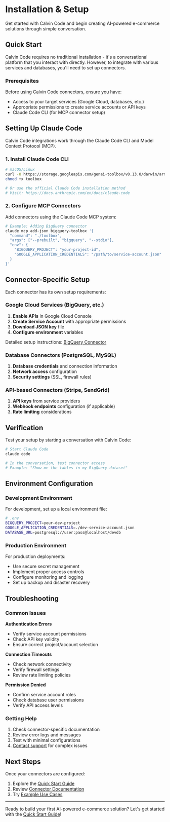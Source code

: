 # Installation & Setup

Get started with Calvin Code and begin creating AI-powered e-commerce solutions through simple conversation.

## Quick Start

Calvin Code requires no traditional installation - it's a conversational platform that you interact with directly. However, to integrate with various services and databases, you'll need to set up connectors.

### Prerequisites

Before using Calvin Code connectors, ensure you have:

- Access to your target services (Google Cloud, databases, etc.)
- Appropriate permissions to create service accounts or API keys
- Claude Code CLI (for MCP connector setup)

## Setting Up Claude Code

Calvin Code integrations work through the Claude Code CLI and Model Context Protocol (MCP).

### 1. Install Claude Code CLI

```bash
# macOS/Linux
curl -O https://storage.googleapis.com/genai-toolbox/v0.13.0/darwin/arm64/toolbox
chmod +x toolbox

# Or use the official Claude Code installation method
# Visit: https://docs.anthropic.com/en/docs/claude-code
```

### 2. Configure MCP Connectors

Add connectors using the Claude Code MCP system:

```bash
# Example: Adding BigQuery connector
claude mcp add-json bigquery-toolbox '{
  "command": "./toolbox",
  "args": ["--prebuilt", "bigquery", "--stdio"],
  "env": {
    "BIGQUERY_PROJECT": "your-project-id",
    "GOOGLE_APPLICATION_CREDENTIALS": "/path/to/service-account.json"
  }
}'
```

## Connector-Specific Setup

Each connector has its own setup requirements:

### Google Cloud Services (BigQuery, etc.)

1. **Enable APIs** in Google Cloud Console
2. **Create Service Account** with appropriate permissions
3. **Download JSON key** file
4. **Configure environment** variables

Detailed setup instructions: [BigQuery Connector](../connectors/bigquery.md)

### Database Connectors (PostgreSQL, MySQL)

1. **Database credentials** and connection information
2. **Network access** configuration
3. **Security settings** (SSL, firewall rules)

### API-based Connectors (Stripe, SendGrid)

1. **API keys** from service providers
2. **Webhook endpoints** configuration (if applicable)
3. **Rate limiting** considerations

## Verification

Test your setup by starting a conversation with Calvin Code:

```bash
# Start Claude Code
claude code

# In the conversation, test connector access
# Example: "Show me the tables in my BigQuery dataset"
```

## Environment Configuration

### Development Environment

For development, set up a local environment file:

```bash
# .env
BIGQUERY_PROJECT=your-dev-project
GOOGLE_APPLICATION_CREDENTIALS=./dev-service-account.json
DATABASE_URL=postgresql://user:pass@localhost/devdb
```

### Production Environment

For production deployments:

- Use secure secret management
- Implement proper access controls
- Configure monitoring and logging
- Set up backup and disaster recovery

## Troubleshooting

### Common Issues

**Authentication Errors**
- Verify service account permissions
- Check API key validity
- Ensure correct project/account selection

**Connection Timeouts**
- Check network connectivity
- Verify firewall settings
- Review rate limiting policies

**Permission Denied**
- Confirm service account roles
- Check database user permissions
- Verify API access levels

### Getting Help

1. Check connector-specific documentation
2. Review error logs and messages
3. Test with minimal configurations
4. [Contact support](https://www.gopersonal.com/es/contact) for complex issues

## Next Steps

Once your connectors are configured:

1. Explore the [Quick Start Guide](quickstart.md)
2. Review [Connector Documentation](../connectors/index.md)
3. Try [Example Use Cases](quickstart.md)

---

Ready to build your first AI-powered e-commerce solution? Let's get started with the [Quick Start Guide](quickstart.md)!
